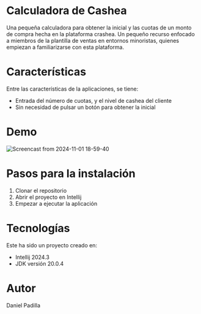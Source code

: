 # Calculadora de Cashea

Una pequeña calculadora para obtener la inicial y las cuotas de un monto de compra hecha en la plataforma crashea. Un pequeño recurso enfocado a miembros de la plantilla de ventas en entornos minoristas, quienes empiezan a familiarizarse con esta plataforma.

# Características
Entre las características de la aplicaciones, se tiene:

*  Entrada del número de cuotas, y el nivel de cashea del cliente
*  Sin necesidad de pulsar un botón para obtener la inicial

# Demo
![Screencast from 2024-11-01 18-59-40](https://github.com/user-attachments/assets/90195fc0-babd-43c8-9af5-ef644bc0287f)


# Pasos para la instalación
1) Clonar el repositorio
2) Abrir el proyecto en Intellij 
3) Empezar a ejecutar la aplicación

# Tecnologías
Este ha sido un proyecto creado en:
 * Intellij 2024.3
 * JDK versión 20.0.4

# Autor
Daniel Padilla 


